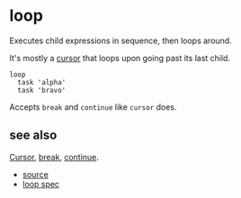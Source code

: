 
# loop

Executes child expressions in sequence, then loops around.

It's mostly a [cursor](cursor.md) that loops upon going past its
last child.

```
loop
  task 'alpha'
  task 'bravo'
```

Accepts `break` and `continue` like `cursor` does.

## see also

[Cursor](cursor.md), [break](break.md), [continue](break.md).


* [source](https://github.com/floraison/flor/tree/master/lib/flor/pcore/loop.rb)
* [loop spec](https://github.com/floraison/flor/tree/master/spec/pcore/loop_spec.rb)

